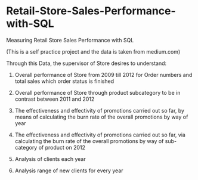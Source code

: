 # Retail-Store-Sales-Performance-with-SQL
Measuring Retail Store Sales Performance with SQL

(This is a self practice project and the data is taken from medium.com)

Through this Data, the supervisor of Store desires to understand:

1) Overall performance of Store from 2009 till 2012 for Order numbers and total sales which order status is finished

2) Overall performance of Store through product subcategory to be in contrast between 2011 and 2012

3) The effectiveness and effectivity of promotions carried out so far, by means of calculating the burn rate of the overall promotions by way of year

4) The effectiveness and effectivity of promotions carried out so far, via calculating the burn rate of the overall promotions by way of sub-category of product on 2012

5) Analysis of clients each year

6) Analysis range of new clients for every year
